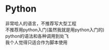 ---
---

# Python

非常哈人的语言，不推荐写大型工程  
不推荐用python入门(虽然我就是用python入门的)  
python的语法和各种调用到处飞  
我个人觉得只适合作为脚本使用
